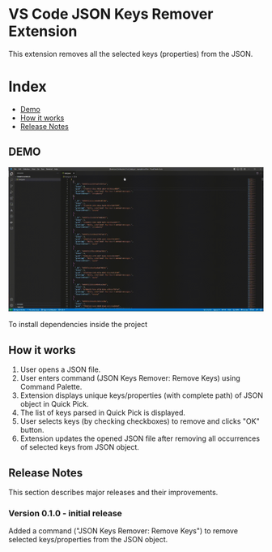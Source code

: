 # VS Code JSON Keys Remover Extension

This extension removes all the selected keys (properties) from the JSON.

# Index

- [Demo](#demo)
- [How it works](#how-it-works)
- [Release Notes](#release-notes)

## DEMO

![Demo](docs/gif/demo.gif)

To install dependencies inside the project

## How it works

1. User opens a JSON file.
2. User enters command (JSON Keys Remover: Remove Keys) using Command Palette.
3. Extension displays unique keys/properties (with complete path) of JSON object in Quick Pick.
4. The list of keys parsed in Quick Pick is displayed.
5. User selects keys (by checking checkboxes) to remove and clicks "OK" button.
6. Extension updates the opened JSON file after removing all occurrences of selected keys from JSON object.

## Release Notes

This section describes major releases and their improvements.

### Version 0.1.0 - initial release

Added a command ("JSON Keys Remover: Remove Keys") to remove selected keys/properties from the JSON object.
